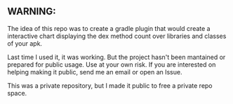 ## WARNING: 
The idea of this repo was to create a gradle plugin that would create a interactive chart displaying the dex method count over libraries and classes of your apk.

Last time I used it, it was working. But the project hasn't been mantained or prepared for public usage. Use at your own risk. If you are interested on helping making it public, send me an email or open an Issue.

This was a private repository, but I made it public to free a private repo space.
